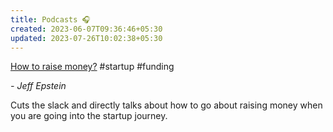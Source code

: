 ```yaml
---
title: Podcasts 🎧
created: 2023-06-07T09:36:46+05:30
updated: 2023-07-26T10:02:38+05:30
---
```


[How to raise money?](https://www.youtube.com/watch?v=EoquIYtjM7w) #startup #funding

*- Jeff Epstein*

Cuts the slack and directly talks about how to go about raising money when you are going into the startup journey. 

